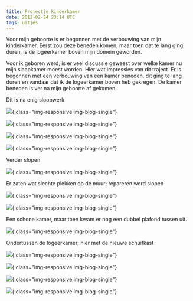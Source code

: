 ```yaml
---
title: Projectje kinderkamer
date: 2012-02-24 23:14 UTC
tags: uitjes
---
```

Voor mijn geboorte is er begonnen met de verbouwing van mijn kinderkamer. Eerst zou deze beneden komen, maar toen dat te lang ging duren, is de logeerkamer boven mijn domein geworden.

Voor ik geboren werd, is er veel discussie geweest over welke kamer nu mijn slaapkamer moest worden. Hier wat impressies van dit traject. Er is begonnen met een verbouwing van een kamer beneden, dit ging te lang duren en vandaar dat ik de logeerkamer boven heb gekregen. De kamer beneden is ver na mijn geboorte af gekomen.

Dit is na enig sloopwerk

![](2012-02-24-projectje-kinderkamer/kinderkamer-01.jpg){:class="img-responsive img-blog-single"}


![](2012-02-24-projectje-kinderkamer/kinderkamer-02.jpg){:class="img-responsive img-blog-single"}

![](2012-02-24-projectje-kinderkamer/kinderkamer-03.jpg){:class="img-responsive img-blog-single"}

![](2012-02-24-projectje-kinderkamer/kinderkamer-04.jpg){:class="img-responsive img-blog-single"}

Verder slopen 

![](2012-02-24-projectje-kinderkamer/kinderkamer-05.jpg){:class="img-responsive img-blog-single"}

Er zaten wat slechte plekken op de muur; repareren werd slopen 

![](2012-02-24-projectje-kinderkamer/kinderkamer-06.jpg){:class="img-responsive img-blog-single"}

![](2012-02-24-projectje-kinderkamer/kinderkamer-07.jpg){:class="img-responsive img-blog-single"}

Een schone kamer, maar toen kwam er nog een dubbel plafond tussen uit. 

![](2012-02-24-projectje-kinderkamer/kinderkamer-08.jpg){:class="img-responsive img-blog-single"}

Ondertussen de logeerkamer; hier met de nieuwe schuifkast 

![](2012-02-24-projectje-kinderkamer/kinderkamer-09.jpg){:class="img-responsive img-blog-single"}


![](2012-02-24-projectje-kinderkamer/kinderkamer-11.jpg){:class="img-responsive img-blog-single"}

![](2012-02-24-projectje-kinderkamer/kinderkamer-10.jpg){:class="img-responsive img-blog-single"}

![](2012-02-24-projectje-kinderkamer/kinderkamer-12.jpg){:class="img-responsive img-blog-single"}
